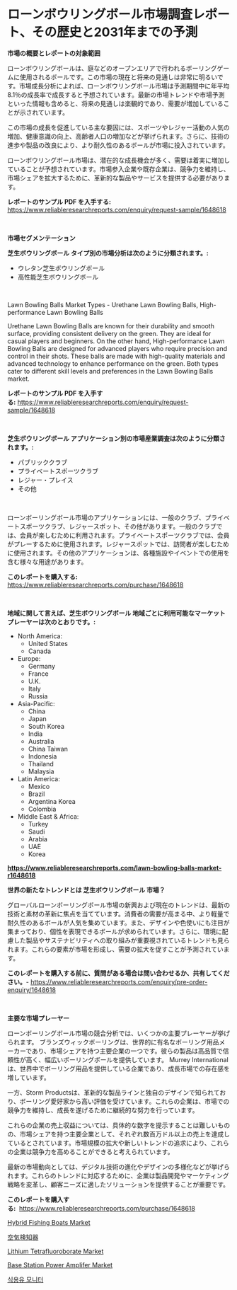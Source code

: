 <p><h1>ローンボウリングボール市場調査レポート、その歴史と2031年までの予測</h1></p><p><strong>市場の概要とレポートの対象範囲</strong></p>
<p><p>ローンボウリングボールは、庭などのオープンエリアで行われるボーリングゲームに使用されるボールです。この市場の現在と将来の見通しは非常に明るいです。市場成長分析によれば、ローンボウリングボール市場は予測期間中に年平均8.1％の成長率で成長すると予想されています。最新の市場トレンドや市場予測といった情報も含めると、将来の見通しは楽観的であり、需要が増加していることが示されています。</p><p>この市場の成長を促進している主な要因には、スポーツやレジャー活動の人気の増加、健康意識の向上、高齢者人口の増加などが挙げられます。さらに、技術の進歩や製品の改良により、より耐久性のあるボールが市場に投入されています。</p><p>ローンボウリングボール市場は、潜在的な成長機会が多く、需要は着実に増加していることが予想されています。市場参入企業や既存企業は、競争力を維持し、市場シェアを拡大するために、革新的な製品やサービスを提供する必要があります。</p></p>
<p><strong>レポートのサンプル PDF を入手する:</strong> <a href="https://www.reliableresearchreports.com/enquiry/request-sample/1648618">https://www.reliableresearchreports.com/enquiry/request-sample/1648618</a></p>
<p>&nbsp;</p>
<p><strong>市場セグメンテーション</strong></p>
<p><strong>芝生ボウリングボール タイプ別の市場分析は次のように分類されます。:</strong></p>
<p><ul><li>ウレタン芝生ボウリングボール</li><li>高性能芝生ボウリングボール</li></ul></p>
<p>&nbsp;</p>
<p><p>Lawn Bowling Balls Market Types - Urethane Lawn Bowling Balls, High-performance Lawn Bowling Balls</p><p>Urethane Lawn Bowling Balls are known for their durability and smooth surface, providing consistent delivery on the green. They are ideal for casual players and beginners. On the other hand, High-performance Lawn Bowling Balls are designed for advanced players who require precision and control in their shots. These balls are made with high-quality materials and advanced technology to enhance performance on the green. Both types cater to different skill levels and preferences in the Lawn Bowling Balls market.</p></p>
<p><strong>レポートのサンプル PDF を入手する:</strong>&nbsp;<a href="https://www.reliableresearchreports.com/enquiry/request-sample/1648618">https://www.reliableresearchreports.com/enquiry/request-sample/1648618</a></p>
<p>&nbsp;</p>
<p><strong> 芝生ボウリングボール アプリケーション別の市場産業調査は次のように分類されます。:</strong></p>
<p><ul><li>パブリッククラブ</li><li>プライベートスポーツクラブ</li><li>レジャー・プレイス</li><li>その他</li></ul></p>
<p>&nbsp;</p>
<p><p>ローンボーリングボール市場のアプリケーションには、一般のクラブ、プライベートスポーツクラブ、レジャースポット、その他があります。一般のクラブでは、会員が楽しむために利用されます。プライベートスポーツクラブでは、会員がプレーするために使用されます。レジャースポットでは、訪問者が楽しむために使用されます。その他のアプリケーションは、各種施設やイベントでの使用を含む様々な用途があります。</p></p>
<p><strong>このレポートを購入する:</strong>&nbsp; <a href="https://www.reliableresearchreports.com/purchase/1648618">https://www.reliableresearchreports.com/purchase/1648618</a></p>
<p>&nbsp;</p>
<p><strong>地域に関して言えば、芝生ボウリングボール 地域ごとに利用可能なマーケットプレーヤーは次のとおりです。:</strong></p>
<p><ul>
    <li>
        North America:
        <ul>
            <li>United States</li>
            <li>Canada</li>
        </ul>
    </li>
    <li>
        Europe:
        <ul>
            <li>Germany</li>
            <li>France</li>
            <li>U.K.</li>
            <li>Italy</li>
            <li>Russia</li>
        </ul>
    </li>
    <li>
        Asia-Pacific:
        <ul>
            <li>China</li>
            <li>Japan</li>
            <li>South Korea</li>
            <li>India</li>
            <li>Australia</li>
            <li>China Taiwan</li>
            <li>Indonesia</li>
            <li>Thailand</li>
            <li>Malaysia</li>
        </ul>
    </li>
    <li>
        Latin America:
        <ul>
            <li>Mexico</li>
            <li>Brazil</li>
            <li>Argentina Korea</li>
            <li>Colombia</li>
        </ul>
    </li>
    <li>
        Middle East & Africa:
        <ul>
            <li>Turkey</li>
            <li>Saudi</li>
            <li>Arabia</li>
            <li>UAE</li>
            <li>Korea</li>
        </ul>
    </li>
    </ul></p>
<p><strong><a href="https://www.reliableresearchreports.com/lawn-bowling-balls-market-r1648618">https://www.reliableresearchreports.com/lawn-bowling-balls-market-r1648618</a></strong>&nbsp;</p>
<p><strong>世界の新たなトレンドとは 芝生ボウリングボール 市場？</strong></p>
<p><p>グローバルローンボーリングボール市場の新興および現在のトレンドは、最新の技術と素材の革新に焦点を当てています。消費者の需要が高まる中、より軽量で耐久性のあるボールが人気を集めています。また、デザインや色使いにも注目が集まっており、個性を表現できるボールが求められています。さらに、環境に配慮した製品やサステナビリティへの取り組みが重要視されているトレンドも見られます。これらの要素が市場を形成し、需要の拡大を促すことが予測されています。</p></p>
<p><strong>このレポートを購入する前に、質問がある場合は問い合わせるか、共有してください。</strong>- <a href="https://www.reliableresearchreports.com/enquiry/pre-order-enquiry/1648618">https://www.reliableresearchreports.com/enquiry/pre-order-enquiry/1648618</a></p>
<p>&nbsp;</p>
<p><strong>主要な市場プレーヤー</strong></p>
<p><p>ローンボーリングボール市場の競合分析では、いくつかの主要プレーヤーが挙げられます。 ブランズウィックボーリングは、世界的に有名なボーリング用品メーカーであり、市場シェアを持つ主要企業の一つです。彼らの製品は高品質で信頼性が高く、幅広いボーリングボールを提供しています。 Murrey Internationalは、世界中でボーリング用品を提供している企業であり、成長市場での存在感を増しています。</p><p>一方、Storm Productsは、革新的な製品ラインと独自のデザインで知られており、ボーリング愛好家から高い評価を受けています。これらの企業は、市場での競争力を維持し、成長を遂げるために継続的な努力を行っています。</p><p>これらの企業の売上収益については、具体的な数字を提示することは難しいものの、市場シェアを持つ主要企業として、それぞれ数百万ドル以上の売上を達成しているとされています。市場規模の拡大や新しいトレンドの追求により、これらの企業は競争力を高めることができると考えられています。</p><p>最新の市場動向としては、デジタル技術の進化やデザインの多様化などが挙げられます。これらのトレンドに対応するために、企業は製品開発やマーケティング戦略を変革し、顧客ニーズに適したソリューションを提供することが重要です。</p></p>
<p><strong>このレポートを購入する:</strong>&nbsp;&nbsp;<a href="https://www.reliableresearchreports.com/purchase/1648618">https://www.reliableresearchreports.com/purchase/1648618</a></p>
<p><p><a href="https://github.com/gdfhhhj/Market-Research-Report-List-4/blob/main/hybrid-fishing-boats-market.md">Hybrid Fishing Boats Market</a></p><p><a href="https://github.com/CloydAbbott2023/Market-Research-Report-List-1/blob/main/171744428275.md">空気検知器</a></p><p><a href="https://issuu.com/reportprime-2/docs/lithium-tetrafluoroborate-market-size-2030.pptx">Lithium Tetrafluoroborate Market</a></p><p><a href="https://gentle-editor-9db.notion.site/Base-Station-Power-Amplifer-Market-The-Key-To-Successful-Business-Strategy-Forecast-Till-2031-fbf2f34aaba7437ba7c0182278bce1fa">Base Station Power Amplifer Market</a></p><p><a href="https://github.com/Howaoole34545/Market-Research-Report-List-1/blob/main/343202225620.md">식용유 모니터</a></p></p>